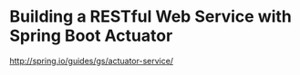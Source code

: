 # Building a RESTful Web Service with Spring Boot Actuator
 http://spring.io/guides/gs/actuator-service/
